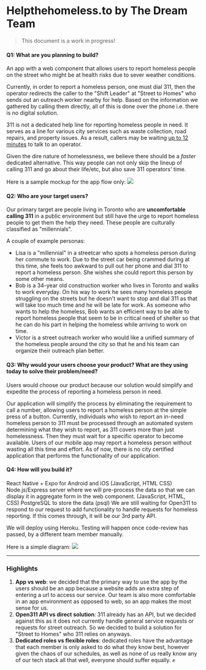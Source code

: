 # Helpthehomeless.to by The Dream Team
> This document is a work in progress!
#### Q1: What are you planning to build?

An app with a web component that allows users to report homeless people on the street who might be at health risks due to sever weather conditions.

Currently, in order to report a homeless person, one must dial 311, then the operator redirects the caller to the "Shift Leader" at "Street to Homes" who sends out an outreach worker nearby for help. Based on the information we gathered by calling them directly, all of this is done over the phone i.e. there is no digital solution.

311 is not a dedicated help line for reporting homeless people in need. It serves as a line for various city services such as waste collection, road repairs, and property issues. As a result, callers may be waiting [up to 12 minutes](https://www.thestar.com/news/gta/2010/07/29/wait_times_for_311_service_surge.html) to talk to an operator.

Given the dire nature of homelessness, we believe there should be a *faster* dedicated alternative. This way people can not only skip the lineup of calling 311 and go about their life/etc, but also save 311 operators' time.

Here is a sample mockup for the app flow only:
![](https://i.imgur.com/AovJOto.png)

#### Q2: Who are your target users?

Our primary target are people living in Toronto who are **uncomfortable calling 311** in a public environment but still have the urge to report homeless people to get them the help they need. These people are culturally classified as "millennials".

A couple of example personas:

* Lisa is a "millennial" in a streetcar who spots a homeless person during her commute to work. Due to the street car being crammed during at this time, she feels too awkward to pull out her phone and dial 311 to report a homeless person. She wishes she could report this person by some other means.
* Bob is a 34-year old construction worker who lives in Toronto and walks to work everyday. On his way to work he sees many homeless people struggling on the streets but he doesn't want to stop and dial 311 as that will take too much time and he will be late for work. As someone who wants to help the homeless, Bob wants an efficient way to be able to report homeless people that seem to be in critical need of shelter so that he can do his part in helping the homeless while arriving to work on time.
* Victor is a street outreach worker who would like a unified summary of the homeless people around the city so that he and his team can organize their outreach plan better.

#### Q3: Why would your users choose your product? What are they using today to solve their problem/need?

Users would choose our product because our solution would simplify and expedite the process of reporting a homeless person in need.


Our application will simplify the process by eliminating the requirement to call a number, allowing users to report a homeless person at the simple press of a button. Currently, individuals who wish to report an in-need homeless person to 311 must be processed through an automated system determining what they wish to report, as 311 covers more than just homelessness. Then they must wait for a specific operator to become available. Users of our mobile app may report a homeless person without wasting all this time and effort. As of now, there is no city certified application that performs the functionality of our application.

#### Q4: How will you build it?

React Native + Expo for Android and iOS (JavaScript, HTML CSS)
Node.js/Express server where we will pre-process the data so that we can display it in aggregate form in the web component. (JavaScript, HTML, CSS)
PostgreSQL to store the data (psql)
We are still waiting for Open311 to respond to our request to add functionality to handle requests for homeless reporting. If this comes through, it will be our 3rd party API.

We will deploy using Heroku.
Testing will happen once code-review has passed, by a different team member manually.

Here is a simple diagram:
![](https://i.imgur.com/XAHyHI7.png)

----



### Highlights

 1. **App vs web**: we decided that the primary way to use the app by the users should be an app because a website adds an extra step of entering a url to access our service. Our team is also more comfortable in an app environment as opposed to web, so an app makes the most sense for us.
 2. **Open311 API vs direct solution**: 311 already has an API, but we decided against this as it does not currently handle general service requests or requests for street outreach. So we decided to build a solution for "Street to Homes" who 311 relies on anyways.
 3. **Dedicated roles vs flexible roles**: dedicated roles have the advantage that each member is only asked to do what they know best, however given the chaos of our schedules, as well as none of us really know any of our tech stack all that well, everyone should suffer equally. :fist:

